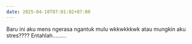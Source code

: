 ```yaml
---
date: 2025-04-10T07:01:02+07:00
---
```

Baru ini aku mens ngerasa ngantuk mulu wkkwkkkwk atau mungkin aku stres???? Entahlah.........